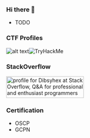 ### Hi there 👋
- TODO

### CTF Profiles
![alt text](https://www.hackthebox.com/badge/image/2111)<img src="https://tryhackme-badges.s3.amazonaws.com/dibsy0x.png" alt="TryHackMe">


### StackOverflow
<a href="https://stackoverflow.com/users/2626085/dibsyhex"><img src="https://stackoverflow.com/users/flair/2626085.png" width="208" height="58" alt="profile for Dibsyhex at Stack Overflow, Q&amp;A for professional and enthusiast programmers" title="profile for Dibsyhex at Stack Overflow, Q&amp;A for professional and enthusiast programmers"></a>

### Certification
- OSCP
- GCPN
